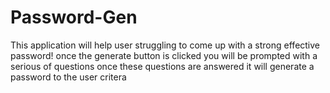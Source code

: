 # Password-Gen
This application will help user struggling to come up with a strong effective password! 
once the generate button is clicked you will be prompted with a serious of questions
once these questions are answered it will generate a password to the user critera 
